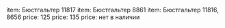 item: Бюстгальтер 11817
item: Бюстгальтер 8861
item: Бюстгальтер 11816, 8656
price: 125
price: 135
price: нет в наличии